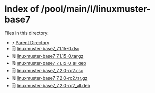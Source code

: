 
# Index of /pool/main/l/linuxmuster-base7
Files in this directory:
- ⤴ [Parent Directory](../)
- 🗒 [linuxmuster-base7_7.1.15-0.dsc](linuxmuster-base7_7.1.15-0.dsc)
- 🗒 [linuxmuster-base7_7.1.15-0.tar.gz](linuxmuster-base7_7.1.15-0.tar.gz)
- 🗒 [linuxmuster-base7_7.1.15-0_all.deb](linuxmuster-base7_7.1.15-0_all.deb)
- 🗒 [linuxmuster-base7_7.2.0-rc2.dsc](linuxmuster-base7_7.2.0-rc2.dsc)
- 🗒 [linuxmuster-base7_7.2.0-rc2.tar.gz](linuxmuster-base7_7.2.0-rc2.tar.gz)
- 🗒 [linuxmuster-base7_7.2.0-rc2_all.deb](linuxmuster-base7_7.2.0-rc2_all.deb)
